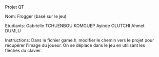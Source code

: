 Projet QT

Nom: Frogger (basé sur le jeu)

Etudiants:
    Gabrielle TCHUENBOU KOMGUEP
    Ayinde OLUTCHI
    Ahmet DUMLU

Instructions:
    Dans le fichier game.h, modifier le chemin vers le projet pour récupérer l'image du joueur.
    On se déplace dans le jeu en utilisant les flèches du clavier.
